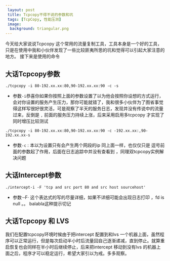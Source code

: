 ```yaml
---
 layout: post
 title: Tcpcopy不得不说的参数和坑
 tags: [TcpCopy, 性能压测]
 image:
  background: triangular.png
---
```


今天给大家说说Tcpcopy 这个常用的流量复制工具，工具本身是一个好的工具，只是在使用中我和小伙伴发现了一些比较匪夷所思的坑和觉得可以引起大家注意的地方。
接下来是使用的命令  

## 大话Tcpcopy参数

```shell
./tcpcopy -i 80-192.xx.xx:80,90-192.xx.xx:90 -c -s 
```

- 参数`-i`恭喜你如果你按照上面的参数设置了以为他会按照你设想的方式运行，会对你设置的服务产生压力，那你可能就错了，我和很多小伙伴为了图省事觉得这样写很好很灵活，可是观察了半天的服务日志，发现并没有传说中的流量过来，反倒是 `,` 前面的服务压力持续上涨，后来采用启用多tcpcopy 才实现了同时增压比较测试

```shell
./tcpcopy -i 80-192.xx.xx:80,90-192.xx.xx:90 -c -192.xx.xx:,90-192.xx.xx-s 
```

- 参数`-c` : 本以为设置只有会产生两个网段的ip 同上面一样，也仅仅只是 逗号前面的参数起了作用，后面在日志追踪中并没有查看到 ，同理双tcpcopy实例解决问题


## 大话Intercept参数

```shell
./intercept-i -F 'tcp and src port 80 and src host sourcehost'
```

- 参数·-F· 这个表达式的写的尽量详细，如果不详细可能会出现日志打印 ，fd is null 。。 balabla这种提示切记



## 大话Tcpcopy 和 LVS

我们在配置tcpcopy环境时候由于把intercept 配置到和lvs 一个机器上面，虽然程序可以正常运行，但是每次启动半小时后流量回自己逐渐递减，直到停止。就算重启恢复也会同样在半小时后继续停止，后来把intercept 移动到没有lvs 的机器上面之后，程序才可以稳定运行，希望大家引以为戒。多多观察。

